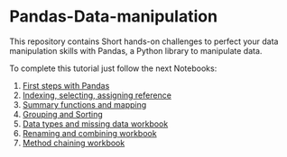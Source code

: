 # Pandas-Data-manipulation
This repository contains Short hands-on challenges to perfect your data manipulation skills with Pandas, a Python library to manipulate data.

To complete this tutorial just follow the next Notebooks:

1. [First steps with Pandas](https://github.com/lgoded345/Pandas-Data-manipulation/blob/master/DataManipulationWithPandas/1.%20First%20steps%20with%20Pandas.ipynb)
2. [Indexing, selecting, assigning reference](https://github.com/lgoded345/Pandas-Data-manipulation/blob/master/DataManipulationWithPandas/2.%20Indexing%2C%20selecting%2C%20assigning%20reference.ipynb)
3. [Summary functions and mapping](https://github.com/lgoded345/Pandas-Data-manipulation/blob/master/DataManipulationWithPandas/3.%20Summary%20functions%20and%20mapping.ipynb)
4. [Grouping and Sorting](https://github.com/lgoded345/Pandas-Data-manipulation/blob/master/DataManipulationWithPandas/4.%20Grouping%20and%20Sorting.ipynb)
5. [Data types and missing data workbook](https://github.com/lgoded345/Pandas-Data-manipulation/blob/master/DataManipulationWithPandas/5.%20Data%20types%20and%20missing%20data%20workbook.ipynb)
6. [Renaming and combining workbook](https://github.com/lgoded345/Pandas-Data-manipulation/blob/master/DataManipulationWithPandas/6.%20Renaming%20and%20combining%20workbook.ipynb)
7. [Method chaining workbook](https://github.com/lgoded345/Pandas-Data-manipulation/blob/master/DataManipulationWithPandas/7.%20Method%20chaining%20workbook.ipynb)
